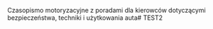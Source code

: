 Czasopismo motoryzacyjne z poradami dla kierowców dotyczącymi bezpieczeństwa, techniki i użytkowania auta# TEST2